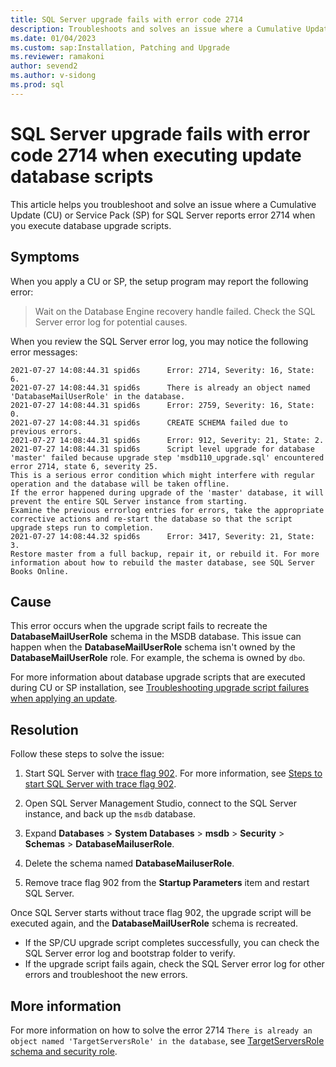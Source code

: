 ```yaml
---
title: SQL Server upgrade fails with error code 2714
description: Troubleshoots and solves an issue where a Cumulative Update (CU) or Service Pack (SP) for SQL Server reports error 2714 when you execute database upgrade scripts.
ms.date: 01/04/2023
ms.custom: sap:Installation, Patching and Upgrade
ms.reviewer: ramakoni
author: sevend2
ms.author: v-sidong
ms.prod: sql
---
```


# SQL Server upgrade fails with error code 2714 when executing update database scripts

This article helps you troubleshoot and solve an issue where a Cumulative Update (CU) or Service Pack (SP) for SQL Server reports error 2714 when you execute database upgrade scripts.

## Symptoms

When you apply a CU or SP, the setup program may report the following error:  

> Wait on the Database Engine recovery handle failed. Check the SQL Server error log for potential causes.  

When you review the SQL Server error log, you may notice the following error messages:

```Output
2021-07-27 14:08:44.31 spid6s      Error: 2714, Severity: 16, State: 6.
2021-07-27 14:08:44.31 spid6s      There is already an object named 'DatabaseMailUserRole' in the database.
2021-07-27 14:08:44.31 spid6s      Error: 2759, Severity: 16, State: 0.
2021-07-27 14:08:44.31 spid6s      CREATE SCHEMA failed due to previous errors.
2021-07-27 14:08:44.31 spid6s      Error: 912, Severity: 21, State: 2.
2021-07-27 14:08:44.31 spid6s      Script level upgrade for database 'master' failed because upgrade step 'msdb110_upgrade.sql' encountered error 2714, state 6, severity 25. 
This is a serious error condition which might interfere with regular operation and the database will be taken offline.
If the error happened during upgrade of the 'master' database, it will prevent the entire SQL Server instance from starting.
Examine the previous errorlog entries for errors, take the appropriate corrective actions and re-start the database so that the script upgrade steps run to completion.
2021-07-27 14:08:44.32 spid6s      Error: 3417, Severity: 21, State: 3.
Restore master from a full backup, repair it, or rebuild it. For more information about how to rebuild the master database, see SQL Server Books Online.
```

## Cause

This error occurs when the upgrade script fails to recreate the **DatabaseMailUserRole** schema in the MSDB database. This issue can happen when the **DatabaseMailUserRole** schema isn't owned by the **DatabaseMailUserRole** role. For example, the schema is owned by `dbo`.  

For more information about database upgrade scripts that are executed during CU or SP installation, see [Troubleshooting upgrade script failures when applying an update](troubleshoot-upgrade-script-failures-apply-update.md).

## Resolution

Follow these steps to solve the issue:

1. Start SQL Server with [trace flag 902](/sql/t-sql/database-console-commands/dbcc-traceon-trace-flags-transact-sql#tf902). For more information, see [Steps to start SQL Server with trace flag 902](/sql/relational-databases/errors-events/mssqlserver-912-database-engine-error#steps-to-start-sql-server-with-trace-flag-902).

1. Open SQL Server Management Studio, connect to the SQL Server instance, and back up the `msdb` database.

1. Expand **Databases** > **System Databases** > **msdb** > **Security** > **Schemas** > **DatabaseMailuserRole**.  

1. Delete the schema named **DatabaseMailuserRole**.  

1. Remove trace flag 902 from the **Startup Parameters** item and restart SQL Server.

Once SQL Server starts without trace flag 902, the upgrade script will be executed again, and the **DatabaseMailUserRole** schema is recreated.

- If the SP/CU upgrade script completes successfully, you can check the SQL Server error log and bootstrap folder to verify.
- If the upgrade script fails again, check the SQL Server error log for other errors and troubleshoot the new errors.

## More information

For more information on how to solve the error 2714 `There is already an object named 'TargetServersRole' in the database`, see [TargetServersRole schema and security role](sqlserver-patching-issues.md#targetserversrole-schema-and-security-role).

